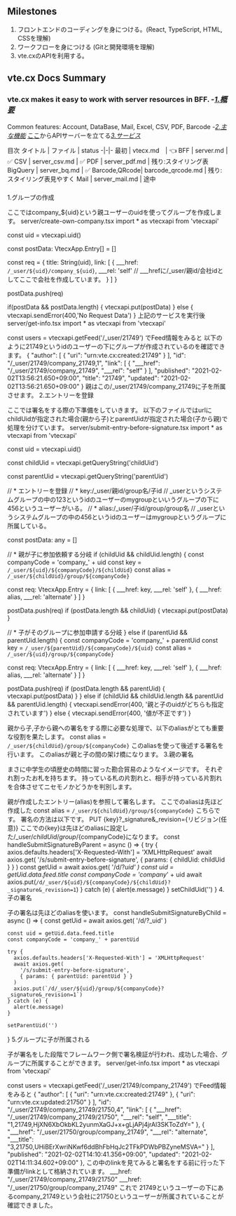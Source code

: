 ## Milestones
1. フロントエンドのコーディングを身につける。(React, TypeScript, HTML, CSSを理解)
2. ワークフローを身につける (Gitと開発環境を理解)
3. vte.cxのAPIを利用する。

## vte.cx Docs Summary
### vte.cx makes it easy to work with server resources in BFF. -[*1.概要*](https://vte.cx/documentation.html#index01)
Common features: Account, DataBase, Mail, Excel, CSV, PDF, Barcode -[*2.主な機能*](https://vte.cx/documentation.html#index02)
[ここ](https://qiita.com/stakezaki/items/e526ca061d8f004db7f5)からAPIサーバーを立てる[*3.サービス*](https://vte.cx/documentation.html#index03)

目次
タイトル | ファイル | status
-|-|-
最初 | vtecx.md　| 👈
BFF | server.md | ✅
CSV | server_csv.md | ✅
PDF | server_pdf.md | 残り:スタイリング表
BigQuery | server_bq.md | ✅
Barcode,QRcode| barcode_qrcode.md | 残り:スタイリング表見やすく
Mail | server_mail.md | 途中

###
1.グループの作成

ここではcompany_${uid}という親ユーザーのuidを使ってグループを作成します。
server/create-own-company.tsx
import * as vtecxapi from 'vtecxapi'

const uid = vtecxapi.uid()

const postData: VtecxApp.Entry[] = []

const req = {
  title: String(uid),
  link: [
    {
      ___href: `/_user/${uid}/company_${uid}`,
      ___rel: 'self'
// ___hrefに/_user/親id/会社idとしてここで会社を作成しています。
    }
  ]
}

postData.push(req)

if(postData && postData.length) {
  vtecxapi.put(postData)
} else {
  vtecxapi.sendError(400,'No Request Data')
}
上記のサービスを実行後
server/get-info.tsx
import * as vtecxapi from 'vtecxapi'

const users = vtecxapi.getFeed('/_user/21749')
でFeed情報をみると
以下のように21749というidのユーザーの下にグループが作成されているのを確認できます。
{
  "author": [
    {
      "uri": "urn:vte.cx:created:21749"
    }
  ],
  "id": "/_user/21749/company_21749,1",
  "link": [
    {
      "___href": "/_user/21749/company_21749",
      "___rel": "self"
    }
  ],
  "published": "2021-02-02T13:56:21.650+09:00",
  "title": "21749",
  "updated": "2021-02-02T13:56:21.650+09:00"
}
親はこの/_user/21749/company_21749に子を所属させます。
2.エントリーを登録

ここでは署名をする際の下準備をしていきます。
以下のファイルではurlにchildUidが指定された場合(親から子)とparentUidが指定された場合(子から親)で処理を分けています。
server/submit-entry-before-signature.tsx
import * as vtecxapi from 'vtecxapi'

const uid = vtecxapi.uid()

const childUid = vtecxapi.getQueryString('childUid')

const parentUid = vtecxapi.getQueryString('parentUid')

// * エントリーを登録
// * key:/_user/親id/group名/子id
// _userというシステムグループの中の123というidのユーザーのmygroupといいうグループの下に456というユーザーがいる。
// * alias:/_user/子id/group/group名
// _userというシステムグループの中の456というidのユーザーはmygroupというグループに所属している。

const postData: any = []

// * 親が子に参加依頼する分岐
if (childUid && childUid.length) {
  const companyCode = 'company_' + uid
  const key = `/_user/${uid}/${companyCode}/${childUid}`
  const alias = `/_user/${childUid}/group/${companyCode}`

  const req: VtecxApp.Entry = {
    link: [
      {
        ___href: key,
        ___rel: 'self'
      },
      {
        ___href: alias,
        ___rel: 'alternate'
      }
    ]
  }

  postData.push(req)
  if (postData.length && childUid) {
    vtecxapi.put(postData)
  }

// * 子がそのグループに参加申請する分岐
} else if (parentUid && parentUid.length) {
  const companyCode = 'company_' + parentUid
  const key = `/_user/${parentUid}/${companyCode}/${uid}`
  const alias = `/_user/${uid}/group/${companyCode}`

  const req: VtecxApp.Entry = {
    link: [
      {
        ___href: key,
        ___rel: 'self'
      },
      {
        ___href: alias,
        ___rel: 'alternate'
      }
    ]
  }

  postData.push(req)
  if (postData.length && parentUid) {
    vtecxapi.put(postData)
  }
} else if (childUid && childUid.length && parentUid && parentUid.length) {
  vtecxapi.sendError(400, '親と子のuidがどちらも指定されています')
} else {
  vtecxapi.sendError(400, '値が不正です')
}

親から子,子から親への署名をする際に必要な処理で、以下のaliasがとても重要な役割を果たします。
const alias = `/_user/${childUid}/group/${companyCode}`
このaliasを使って後述する署名を行います。
このaliasが親と子の間の架け橋になります。
3.親の署名

まさに中学生の頃歴史の時間に習った勘合貿易のようなイメージです。
それぞれ割ったお札を持ちます。
持っている札の片割れと、相手が持っている片割れを合体させてニセモノかどうかを判別します。

親が作成したエントリー(alias)を参照して署名します。
ここでのaliasは先ほど作成した
const alias = `/_user/${childUid}/group/${companyCode}`
こちらです。
署名の方法は以下です。
PUT {key}?_signature&_revision={リビジョン(任意)}
ここでの{key}は先ほどのaliasに設定した/_user/${childUid}/group/${companyCode}になります。
 const handleSubmitSignatureByParent = async () => {
    try { axios.defaults.headers['X-Requested-With'] = 'XMLHttpRequest'
      await axios.get(
        '/s/submit-entry-before-signature',
        { params: { childUid: childUid } }
      )
      const getUid = await axios.get(
        '/d/?_uid'
      )
      const uid = getUid.data.feed.title
      const companyCode = 'company_' + uid
      await axios.put(`/d/_user/${uid}/${companyCode}/${childUid}?_signature&_revision=1`)
    } catch (e) {
      alert(e.message)
    }
    setChildUid('')
  }
4.子の署名

子の署名は先ほどのaliasを使います。
const handleSubmitSignatureByChild = async () => {
    const getUid = await axios.get(
      '/d/?_uid'
    )

    const uid = getUid.data.feed.title
    const companyCode = 'company_' + parentUid

    try {
      axios.defaults.headers['X-Requested-With'] = 'XMLHttpRequest'
      await axios.get(
        '/s/submit-entry-before-signature',
        { params: { parentUid: parentUid } }
      )
      axios.put(`/d/_user/${uid}/group/${companyCode}?_signature&_revision=1`)
    } catch (e) {
      alert(e.message)
    }

    setParentUid('')
  }
5.グループに子が所属される

子が署名をした段階でフレームワーク側で署名検証が行われ、成功した場合、グループに所属することができます。
server/get-info.tsx
import * as vtecxapi from 'vtecxapi'

const users = vtecxapi.getFeed('/_user/21749/company_21749')
でFeed情報をみると
{
  "author": [
    {
      "uri": "urn:vte.cx:created:21749"
    },
    {
      "uri": "urn:vte.cx:updated:21750"
    }
  ],
  "id": "/_user/21749/company_21749/21750,4",
  "link": [
    {
      "___href": "/_user/21749/company_21749/21750",
      "___rel": "self",
      "___title": "1,21749,HjXN6XbOkbKL2yunmXaGJ+x+gLjAPj4jrAl3SKToZdY="
    },
    {
      "___href": "/_user/21750/group/company_21749",
      "___rel": "alternate",
      "___title": "3,21750,UHiBErXwriNKwf6ddBhFbHqJc2TFkPDWbPBZyneMSVA="
    }
  ],
  "published": "2021-02-02T14:10:41.356+09:00",
  "updated": "2021-02-02T14:11:34.602+09:00"
},
この中のlinkを見てみると署名をする前に行った下準備がlinkとして格納されています。
___href: "/_user/21749/company_21749/21750"
___href: "/_user/21750/group/company_21749"
これで
21749というユーザーの下にあるcompany_21749という会社に21750というユーザーが所属されていることが確認できました。